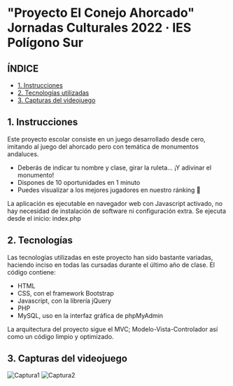 # "Proyecto El Conejo Ahorcado" Jornadas Culturales 2022 · IES Polígono Sur

## ÍNDICE

- [1. Instrucciones](#introduccion) 						 
- [2. Tecnologías utilizadas](#tecnologias)  												  
- [3. Capturas del videojuego](#capturas)  	

<a name="introduccion"></a>						     		
## 1. Instrucciones 	

Este proyecto escolar consiste en un juego desarrollado desde cero, imitando al juego del ahorcado pero con temática de monumentos andaluces. 

* Deberás de indicar tu nombre y clase, girar la ruleta... ¡Y adivinar el monumento! 
* Dispones de 10 oportunidades en 1 minuto
* Puedes visualizar a los mejores jugadores en nuestro ránking 🏅

La aplicación es ejecutable en navegador web con Javascript activado, no hay necesidad de instalación de software ni configuración extra.
Se ejecuta desde el inicio: index.php

<a name="tecnologias"></a>		
## 2. Tecnologías

Las tecnologías utilizadas en este proyecto han sido bastante variadas, haciendo inciso en todas las cursadas durante el último año de clase.
El código contiene:

- HTML
- CSS, con el framework Bootstrap
- Javascript, con la librería jQuery
- PHP
- MySQL, uso en la interfaz gráfica de phpMyAdmin

La arquitectura del proyecto sigue el MVC; Modelo-Vista-Controlador así como un código limpio y optimizado.

<a name="capturas"></a>		
## 3. Capturas del videojuego

![Captura1](https://i.imgur.com/IRcYvwK.png)
![Captura2](https://i.imgur.com/Y6inKYV.png)


